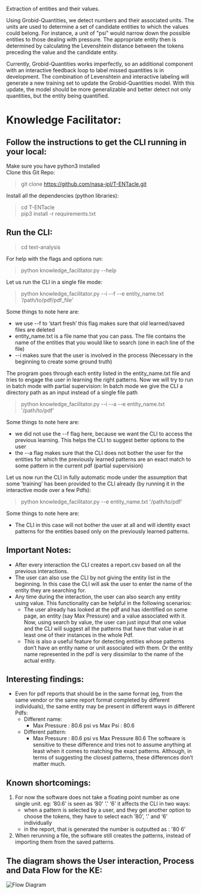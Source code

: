 Extraction of entities and their values. 

Using Grobid-Quantities, we detect numbers and their associated units. The units are used to determine a set of candidate entities to which the values could belong. For instance, a unit of "psi" would narrow down the possible entities to those dealing with pressure. The appropriate entity then is determined by calculating the Levenshtein distance between the tokens preceding the value and the candidate entity. 

Currently, Grobid-Quantities works imperfectly, so an additional component with an interactive feedback loop to label missed quantities is in development. The combination of Levenshtein and interactive labeling will generate a new training set to update the Grobid-Quantities model. With this update, the model should be more generalizable and better detect not only quantities, but the entity being quantified. 

# Knowledge Facilitator:

## Follow the instructions to get the CLI running in your local:
Make sure you have python3 installed  
Clone this Git Repo:  
> git clone https://github.com/nasa-jpl/T-ENTacle.git  
  
Install all the dependencies (python libraries):  
> cd T-ENTacle  
> pip3 install -r requirements.txt   
  
## Run the CLI:
> cd text-analysis  
  
For help with the flags and options run:
> python knowledge_facilitator.py --help

Let us run the CLI in a single file mode:  
> python knowledge_facilitator.py --i --f --e entity_name.txt ‘/path/to/pdf/pdf_file'  
  
Some things to note here are:  
* we use  --f to ‘start fresh’ this flag makes sure that old learned/saved files are deleted 
* entity_name.txt is a file name that you can pass. The file contains the name of the entities that you would like to search (one in each line of the file)
* --i makes sure that the user is involved in the process (Necessary in the beginning to create some ground truth)

The program goes through each entity listed in the entity_name.txt file and tries to engage the user in learning the right patterns.
Now we will try to run in batch mode with partial supervision:
In batch mode we give the CLI a directory path as an input instead of a single file path
> python knowledge_facilitator.py --i --a --e entity_name.txt '/path/to/pdf’  
  
Some things to note here are:  
* we did not use the --f flag here, because we want the CLI to access the previous learning. This helps the CLI to suggest better options to the user
* the --a flag makes sure that the CLI does not bother the user for the entities for which the previously learned patterns are an exact match to some pattern in the current pdf (partial supervision)

Let us now run the CLI in fully automatic mode under the assumption that some ’training’ has been provided to the CLI already (by running it in the interactive mode over a few Pdfs):
> python knowledge_facilitator.py --e entity_name.txt '/path/to/pdf’  
  
Some things to note here are:  
* The CLI in this case will not bother the user at all and will identity exact patterns for the entities based only on the previously learned patterns.

## Important Notes:
* After every interaction the CLI creates a report.csv based on all the previous interactions.
* The user can also use the CLI by not giving the entity list in the beginning. In this case the CLI will ask the user to enter the name of the entity they are searching for.
* Any time during the interaction, the user can also search any entity using value. This functionality can be helpful in the following scenarios:
    * The user already has looked at the pdf and has identified on some page, an entity (say Max Pressure) and a value associated with it. Now, using search by value, the user can just input that one value and the CLI will suggest all the patterns that have that value in at least one of their instances in the whole Pdf.
    * This is also a useful feature for detecting entities whose patterns don’t have an entity name or unit associated with them. Or the entity name represented in the pdf is very dissimilar to the name of the actual entity.

## Interesting findings:
* Even for pdf reports that should be in the same format (eg, from the same vendor or the same report format completed by different individuals), the same entity may be present in different ways in different Pdfs:
    * Different name:
        * Max Pressure : 80.6 psi vs Max Psi : 80.6
    * Different pattern:
        * Max Pressure : 80.6 psi vs Max Pressure 80.6
The software is sensitive to these difference and tries not to assume anything at least when it comes to matching the exact patterns. Although, in terms of suggesting the closest patterns, these differences don’t matter much.


## Known shortcomings:
1. For now the software does not take a floating point number as one single unit.
        eg: ’80.6' is seen as ’80' ‘.' ‘6'
        it affects the CLI in two ways:
    * when a pattern is selected by a user, and they get another option to choose the tokens, they have to select each ’80’, ‘.’ and ‘6’ individually
    * in the report, that is generated the number is outputted as : '80 6’
2. When rerunning a file, the software still creates the patterns, instead of importing them from the saved patterns. 

  
## The diagram shows the User interaction, Process and Data Flow for the KE:
![Flow Diagram](https://github.com/nasa-jpl/T-ENTacle/blob/master/flow.jpg)
  
